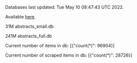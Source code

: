 Databases last updated: Tue May 10 08:47:43 UTC 2022. 

Available [here](https://github.com/cbeauhilton/ash-db/releases).


31M	abstracts_small.db

241M	abstracts_full.db

Current number of items in db:
[{"count(*)": 96904}]

Current number of scraped items in db:
[{"count(*)": 28726}]
